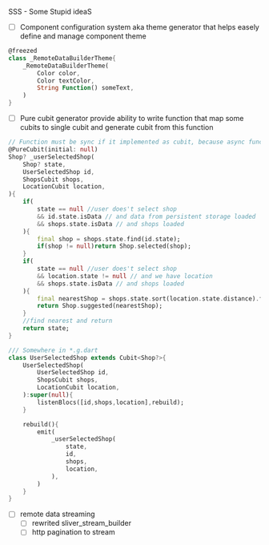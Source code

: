 SSS - Some Stupid ideaS
- [ ] Component configuration system aka theme generator that helps easely define and manage component theme
```dart
@freezed
class _RemoteDataBuilderTheme{
    _RemoteDataBuilderTheme(
        Color color,
        Color textColor,
        String Function() someText, 
    )
}
```
- [ ] Pure cubit generator provide ability to write function that map some cubits to single cubit and generate cubit from this function
```dart
// Function must be sync if it implemented as cubit, because async function can rewrite launched after updates, this behavior can be solved in bloc
@PureCubit(initial: null)
Shop? _userSelectedShop(
    Shop? state,
    UserSelectedShop id, 
    ShopsCubit shops,
    LocationCubit location,
){
    if(
        state == null //user does't select shop
        && id.state.isData // and data from persistent storage loaded
        && shops.state.isData // and shops loaded
    ){
        final shop = shops.state.find(id.state);
        if(shop != null)return Shop.selected(shop);
    }
    if(
        state == null //user does't select shop
        && location.state != null // and we have location
        && shops.state.isData // and shops loaded
    ){
        final nearestShop = shops.state.sort(location.state.distance).first;
        return Shop.suggested(nearestShop);
    }
    //find nearest and return
    return state;
}

/// Somewhere in *.g.dart
class UserSelectedShop extends Cubit<Shop?>{
    UserSelectedShop(
        UserSelectedShop id, 
        ShopsCubit shops,
        LocationCubit location,
    ):super(null){
        listenBlocs([id,shops,location],rebuild);
    }

    rebuild(){
        emit(
            _userSelectedShop(
                state,
                id,
                shops,
                location,
            ),
        )
    }
}
```
- [ ] remote data streaming 
    - [ ] rewrited sliver_stream_builder
    - [ ] http pagination to stream